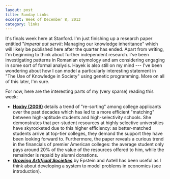```yaml
---
layout: post
title: Sunday Links
excerpt: Week of December 8, 2013
category: links
---
```


It's finals week here at Stanford. I'm just finishing up a research paper
entitled "*Imperat aut servit*: Managing our knowledge inheritance" which will
likely be published here after the quarter has ended. Apart from writing, I'm
beginning to think about further independent research. I've been investigating
patterns in Romanian etymology and am considering engaging in some sort of
formal analysis. Hayek is also still on my mind --- I've been wondering about
how I can model a particularly interesting statement in "The Use of Knowledge in
Society" using genetic programming. More on all of this later, I'm sure.

For now, here are the interesting parts of my (very sparse) reading this week:

- **[Hoxby (2009)][1]** details a trend of "re-sorting" among college applicants
  over the past decades which has led to a more efficient "matching" between
  high-aptitude students and high-selectivity schools. She demonstrates that
  per-student resources at highly selective universities have skyrocketed due to
  this higher efficiency: as better-matched students arrive at top-tier
  colleges, they demand the support they have been looking forward to.
  Furthermore, the paper reveals a curious trend in the financials of premier
  American colleges: the average student only pays around 20% of the value of
  the resources offered to him, while the remainder is repaid by alumni
  donations.
- **[*Growing Artificial Societies*][2]** by Epstein and Axtell has been useful
  as I think about developing a system to model problems in economics (see
  introduction).

[1]: http://www.jstor.org/stable/27740557
[2]: http://cognet.mit.edu/library/books/view?isbn=0262550253
